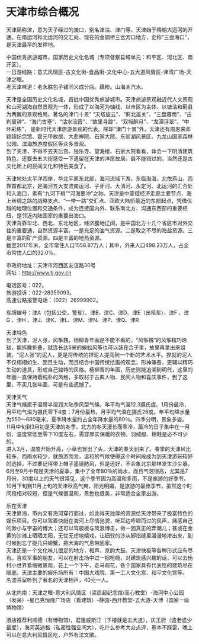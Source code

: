 # 天津市综合概况  
  
天津简称津，意为天子经过的渡口，别名津沽、津门等。天津始于隋朝大运河的开通。在南运河和北运河的交汇处、现在的金钢桥三岔河口地方，史称“三会海口”，是天津最早的发祥地。  
  
中国优秀旅游城市。国家历史文化名城（专项督察县域单元：和平区、河北区、南开区）。  
一日游线路：意式风情区-古文化街-食品街-文化中心-五大道风情区-津湾广场-天津之眼。  
老天津味道：老永胜包子铺同义成分店。藕粉。山海关汽水。  
  
天津是全国历史文化名城，首批中国优秀旅游城市。天津旅游景观融近代人文景观和山河湖海自然景观为一体，形成了以海河为轴线、以市区为主体、以塘沽和蓟县为两翼的景观格局。著名的津门十景” “天塔旋云”、“蓟北雄关”、“三盘暮雨”、“古刹晨钟”、“海门古塞”、“沽水流霞”、“故里寻踪”、“双城醉月”、“龙潭浮翠”、“中环彩练”， 是新时代天津旅游景观的代表。除却“津门十景”外，天津还有周恩来邓颖超纪念馆、霍元甲故居、大悲禅院、石家大院、东丽湖风景区、九龙山国家森林公园、滨海旅游度假区等众多景观。  
到了天津，不得不去天后宫、独乐寺、望海楼、石家大院看看，体会一下明清建筑特色，还要去五大街感受一下遗留在天津的洋房故居。最不能错过的，当然还是古文化街上的民间文化和特色美食了。  
  
天津地处太平洋西岸，华北平原东北部，海河流域下游，东临渤海，北依燕山，西靠首都北京，是海河五大支流南运河、子牙河、大清河、永定河、北运河的汇合处和入海口，素有“九河下梢”“河海要冲”之称。天津是中蒙俄经济走廊主要节点、海上丝绸之路的战略支点、“一带一路”交汇点、亚欧大陆桥最近的东部起点，凭借优越的地理位置和交通条件，成为连接国内外、联系南北方、沟通东西部的重要枢纽，是邻近内陆国家的重要出海口。  
天津背靠华北、西北、东北地区，经济腹地辽阔，是中国北方十几个省区市对外交往的重要通，自然资源丰富。一是充足的油气资源。二是取之不尽的海盐资源。三是丰富的矿产资源。四是丰富的地热资源。  
截至2017年末，全市常住人口1556.87万人；其中，外来人口498.23万人，占全市常住人口的32.0%。  
  
市政府地址：天津市河西区友谊路30号  
网址：http://www.tj.gov.cn  
  
电话区号：022。  
旅游投诉：022-28359093。  
高速公路报警电话：（022）26999902。  
  
车牌编号：津A（包括公交，警车）、津B、津C、津D、津E（出租车）、津F 、津G 、津H 、津J、津K、津L、津M、津N、津P、津Q、津R  
  
天津特色  
到了天津，泥人张，风筝魏，杨柳青年画是不能不看的，“风筝魏”的风筝精巧玲珑，能拆散折叠，就连长达5米的蜈蚣风筝也可以装在合子里，放里再拿出来组装。“泥人张”的泥人，更是将传统的捏泥人提高到一个新的艺术水平。捏就的泥人不仅栩栩如生、面目生动，而且结合中国传统绘画的观念，形神兼备，更辅以精巧生动的道具，形成自己独特的风格。杨柳青的年画，历史则能追溯到明代，这里的年画一直保持着纯朴的风格，多取材于古典人物、民间人物和喜庆事件，到了这里，不买几张年画，可是有些遗憾了。  
  
天津天气  
 天津气候属于温带半湿润大陆季风型气候。年平均气温12.3摄氏度。1月份最冷，月平均气温为摄氏零下4度；7月份最热，月平均气温在摄氏26度。年平均降水量为550～680毫米，夏季降水量约占全年降水量的80％。四季分明，景象多姿。  
11月中旬到3月初是天津的冬季，北方的冬天漫长而寒冷，最冷的日子集中在一月份，温度常低至零下10度左右，需穿厚实保暖的衣物，羽绒服、棉鞋是必不可少的。  
进入3月，温度开始升高，小草也冒出了头，天津的春天到来了。春季的天津风比较多，而雨水较少，就旅游而言，温和的气候使得这个时间段成为到天津游玩较好的选择，不过要记得带上帽子墨镜防风，但是还好，不会象北京那样发生沙尘暴。  
6月至9月中旬是天津的夏季，集中了全年80％的雨水，而且气温很高，尤其是7月份，30度以上的天气很常见，这个季节因为高温和多雨，不是旅游的好季节。  
10月下旬到11月上旬的天津秋高气爽，阳光明媚，是旅游的最佳季节，虽然这个时间段相对较短，但是气候很温和，景色也很美，非常适合全家出游。  
  
乐在天津  
天津靠海，市内又有海河穿行而过，如此得天独厚的资源给天津带来了极富特色的娱乐项目。你可以驾着快艇在海河上尽情驰骋，听耳边呼啸而过的风声，痛感自己的渺小与宇宙的博大；还可以驾舨板与风浪博击，做一回真正的弄潮儿；甚或在金黄的沙滩上晒晒太阳，无忧无虑地嬉戏，让细软的沙从脚指缝里漫漫地渗出来，到时候别忘了捉几只螃蟹，把大海的气息带回家。  
天津还是一个文化味儿很足的地方，相声、京韵大鼓、天津快板等各种形式应有尽有。喜欢军事的朋友，可以在射击场中过一把枪瘾，对建筑感兴趣的话，可以去杨村小世界看缩微景观，花上一个下午，走马观花，各个国家具有代表性的建筑尽在眼底。天津主要的娱乐场所有：中国大戏院、第一工人文化宫、和平文化宫等。  
名流茶室听到了著名的天津相声，40元一人。

从北向南：天津之眼-意大利风情区（梁启超纪念馆/圣心教堂）-海河中心公园（发呆）-星巴克恒隆广场店（看建筑）-静园-西开教堂-五大道-天博（国家一级博物馆）

酒店推荐利顺德（有博物馆)，君隆威斯汀（下楼就是五大道），庆王府（遗老遗少最爱），海河英迪格（私密性强空间大），吃什么参考大众点评，基本不踩雷，晚上可以在意大利风情区吃，户外有法文歌。
